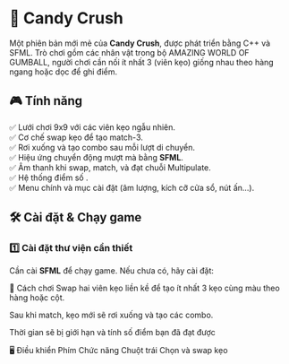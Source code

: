 # 🍬 Candy Crush 

Một phiên bản mới mẻ của **Candy Crush**, được phát triển bằng C++ và SFML. Trò chơi gồm các nhân vật trong bộ AMAZING WORLD OF GUMBALL, người chơi cần nối ít nhất 3 (viên kẹo) giống nhau theo hàng ngang hoặc dọc để ghi điểm.

## 🎮 Tính năng
✅ Lưới chơi 9x9 với các viên kẹo ngẫu nhiên.  
✅ Cơ chế swap kẹo để tạo match-3.  
✅ Rơi xuống và tạo combo sau mỗi lượt di chuyển.  
✅ Hiệu ứng chuyển động mượt mà bằng **SFML**.  
✅ Âm thanh khi swap, match, và đạt chuỗi Multipulate.  
✅ Hệ thống điểm số .  
✅ Menu chính và mục cài đặt (âm lượng, kích cỡ cửa sổ, nút ấn...).  

## 🛠 Cài đặt & Chạy game
### 1️⃣ **Cài đặt thư viện cần thiết**
Cần cài **SFML** để chạy game. Nếu chưa có, hãy cài đặt:  

🎲 Cách chơi
Swap hai viên kẹo liền kề để tạo ít nhất 3 kẹo cùng màu theo hàng hoặc cột.

Sau khi match, kẹo mới sẽ rơi xuống và tạo các combo.

Thời gian sẽ bị giới hạn và tính số điểm bạn đã đạt được

🖥 Điều khiển
Phím	Chức năng
Chuột trái	Chọn và swap kẹo

